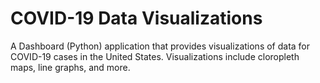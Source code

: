 # COVID-19 Data Visualizations

A Dashboard (Python) application that provides visualizations of data for COVID-19 cases in the United States. Visualizations include cloropleth maps, line graphs, and more.